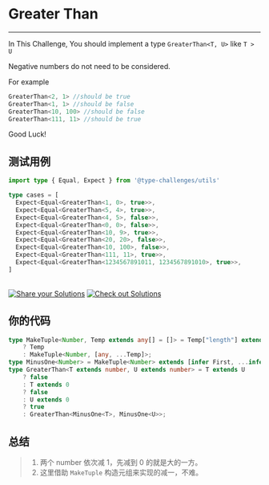 # Greater Than
---

In This Challenge, You should implement a type `GreaterThan<T, U>` like `T > U`

Negative numbers do not need to be considered.

For example

```ts
GreaterThan<2, 1> //should be true
GreaterThan<1, 1> //should be false
GreaterThan<10, 100> //should be false
GreaterThan<111, 11> //should be true
```

Good Luck!

## 测试用例
```ts
import type { Equal, Expect } from '@type-challenges/utils'

type cases = [
  Expect<Equal<GreaterThan<1, 0>, true>>,
  Expect<Equal<GreaterThan<5, 4>, true>>,
  Expect<Equal<GreaterThan<4, 5>, false>>,
  Expect<Equal<GreaterThan<0, 0>, false>>,
  Expect<Equal<GreaterThan<10, 9>, true>>,
  Expect<Equal<GreaterThan<20, 20>, false>>,
  Expect<Equal<GreaterThan<10, 100>, false>>,
  Expect<Equal<GreaterThan<111, 11>, true>>,
  Expect<Equal<GreaterThan<1234567891011, 1234567891010>, true>>,
]

```
<!--info-footer-start--><br> <a href="https://tsch.js.org/4425/answer" target="_blank"><img src="https://img.shields.io/badge/-Share%20your%20Solutions-teal" alt="Share your Solutions"/></a> <a href="https://tsch.js.org/4425/solutions" target="_blank"><img src="https://img.shields.io/badge/-Check%20out%20Solutions-de5a77?logo=awesome-lists&amp;logoColor=white" alt="Check out Solutions"/></a> <!--info-footer-end-->

## 你的代码

```ts
type MakeTuple<Number, Temp extends any[] = []> = Temp["length"] extends Number
    ? Temp
    : MakeTuple<Number, [any, ...Temp]>;
type MinusOne<Number> = MakeTuple<Number> extends [infer First, ...infer Rest] ? Rest["length"] : 0;
type GreaterThan<T extends number, U extends number> = T extends U
    ? false
    : T extends 0
    ? false
    : U extends 0
    ? true
    : GreaterThan<MinusOne<T>, MinusOne<U>>;
```
## 总结

>1. 两个 number 依次减 1，先减到 0 的就是大的一方。
>2. 这里借助 `MakeTuple` 构造元组来实现的减一，不难。